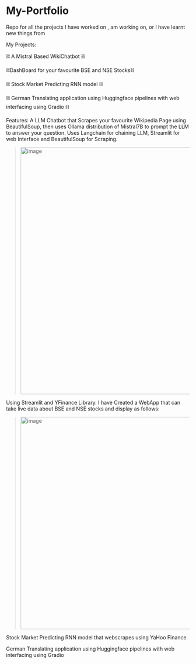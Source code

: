 # My-Portfolio
Repo for all the projects I have worked on , am working on, or I have learnt new things from

My Projects:


⛓️ A Mistral Based WikiChatbot ⛓️ 
>
⛓️DashBoard for your favourite BSE and NSE Stocks⛓️
>
⛓️ Stock Market Predicting RNN model ⛓️
>
⛓️ German Translating application using Huggingface pipelines with web interfacing using Gradio ⛓️





Features:
A LLM Chatbot that Scrapes your favourite Wikipedia Page using BeautifulSoup, then uses Ollama distribution of Mistral7B to prompt the LLM to answer your question. Uses Langchain for chaining LLM, Streamlit for web Interface and BeautifulSoup for Scraping.

><img width="675" alt="image" src="https://github.com/Atharva2099/My-Portfolio/assets/93972767/6990a5b6-db53-44ee-8c09-ee3ad2affd34">

Using Streamlit and YFinance Library. I have Created a WebApp that can take live data about BSE and NSE stocks and display as follows:


><img width="580" alt="image" src="https://github.com/Atharva2099/My-Portfolio/assets/93972767/e11c80bd-17c5-4b19-b5db-dacdb42cbbce">

Stock Market Predicting RNN model that webscrapes using YaHoo Finance
>
German Translating application using Huggingface pipelines with web interfacing using Gradio 





